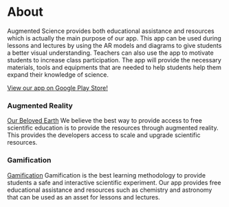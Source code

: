 # About
Augmented Science provides both educational assistance and resources which is actually the main purpose of our app. This app can be used during lessons and lectures by using the AR models and diagrams to give students a better visual understanding. Teachers can also use the app to motivate students to increase class participation. The app will provide the necessary materials, tools and equipments that are needed to help students help them expand their knowledge of science.

[View our app on Google Play Store!](https://play.google.com/store/apps/details?id=com.Eicon.Augmented_Science&hl=en_US&gl=US])

### Augmented Reality
[Our Beloved Earth](./info/littlebluedot.png)
We believe the best way to provide access to free scientific education is to provide the resources through augmented reality. This provides the developers access to scale and upgrade scientific resources.

### Gamification
[Gamification](./info/solarSystem.png)
Gamification is the best learning methodology to provide students a safe and interactive scientific experiment. Our app provides free educational assistance and resources such as chemistry and astronomy that can be used as an asset for lessons and lectures.
